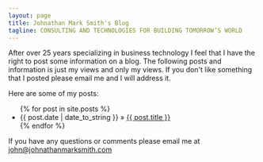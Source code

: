 ```yaml
---
layout: page
title: Johnathan Mark Smith's Blog
tagline: CONSULTING AND TECHNOLOGIES FOR BUILDING TOMORROW’S WORLD
---
```


After over 25 years specializing in business technology I feel that I have the right to post some information on a blog. The following posts and information is just my views and only my views. If you don't like something that I posted please email me and I will address it.


Here are some of my posts:

<ul class="posts">
  {% for post in site.posts %}
    <li><span>{{ post.date | date_to_string }}</span> &raquo; <a href="{{ BASE_PATH }}{{ post.url }}">{{ post.title }}</a></li>
  {% endfor %}
</ul>


If you have any questions or comments please email me at <a href="mailto:john@johnathanmarksmith.com">john@johnathanmarksmith.com</a>


